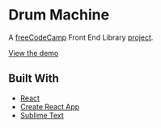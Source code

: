# Drum Machine

A [freeCodeCamp](https://www.freecodecamp.org/) Front End Library [project](https://www.freecodecamp.org/learn/front-end-libraries/front-end-libraries-projects/build-a-drum-machine).

[View the demo](https://lizkalter.github.io/fcc-drum-machine/)

## Built With
* [React](https://reactjs.org/)
* [Create React App](https://github.com/facebook/create-react-app)
* [Sublime Text](https://www.sublimetext.com/)
